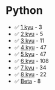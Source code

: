 # Python
* :white_check_mark: [1 kyu](/solutions/python/1%20kyu) - 3
* :white_check_mark: [2 kyu](/solutions/python/2%20kyu) - 5
* :white_check_mark: [3 kyu](/solutions/python/3%20kyu) - 11
* :white_check_mark: [4 kyu](/solutions/python/4%20kyu) - 47
* :white_check_mark: [5 kyu](/solutions/python/5%20kyu) - 47
* :white_check_mark: [6 kyu](/solutions/python/6%20kyu) - 108
* :white_check_mark: [7 kyu](/solutions/python/7%20kyu) - 34
* :white_check_mark: [8 kyu](/solutions/python/8%20kyu) - 22
* :white_check_mark: [Beta](/solutions/python/Beta) - 8